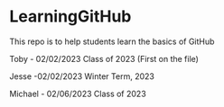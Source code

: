 # LearningGitHub
This repo is to help students learn the basics of GitHub

Toby - 02/02/2023
Class of 2023
(First on the file)

Jesse -02/02/2023
Winter Term, 2023

Michael - 02/06/2023
Class of 2023
